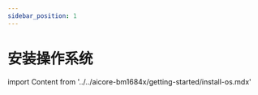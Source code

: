 ```yaml
---
sidebar_position: 1
---
```


# 安装操作系统

import Content from '../../aicore-bm1684x/getting-started/install-os.mdx'

<Content />
